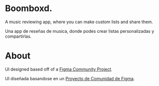 # Boomboxd.

A music reviewing app, where you can make custom lists and share them.

Una app de reseñas de musica, donde podes crear listas personalizadas y compartirlas.

# About

UI designed based off of a [Figma Community Project](https://www.figma.com/community/file/1082338445005530991).

UI diseñada basandose en un [Proyecto de Comunidad de Figma](https://www.figma.com/community/file/1082338445005530991).
